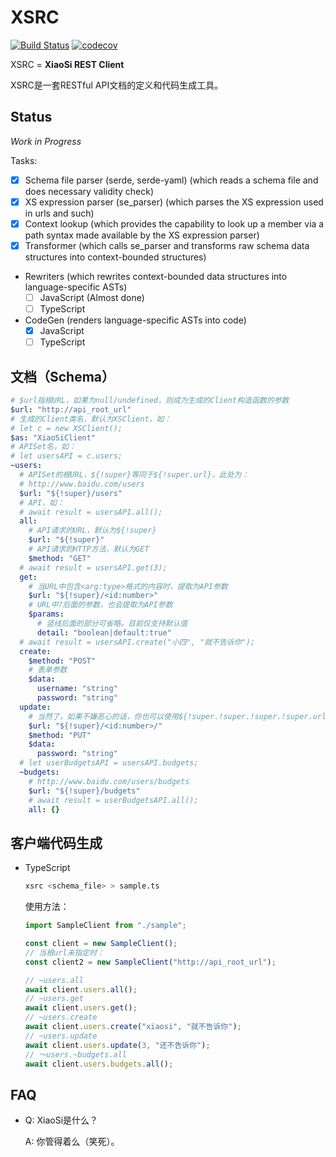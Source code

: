 # XSRC

[![Build Status](https://travis-ci.org/y-usuzumi/xsrc-rs.svg?branch=master)](https://travis-ci.org/y-usuzumi/xsrc-rs)
[![codecov](https://codecov.io/gh/y-usuzumi/xsrc-rs/branch/master/graph/badge.svg)](https://codecov.io/gh/y-usuzumi/xsrc-rs)

XSRC = **XiaoSi REST Client**

XSRC是一套RESTful API文档的定义和代码生成工具。

## Status

_Work in Progress_

Tasks:

- [x] Schema file parser (serde, serde-yaml) (which reads a schema file and does necessary validity check)
- [x] XS expression parser (se_parser) (which parses the XS expression used in urls and such)
- [x] Context lookup (which provides the capability to look up a member via a path syntax made available by the XS expression parser)
- [x] Transformer (which calls se_parser and transforms raw schema data structures into context-bounded structures)
- Rewriters (which rewrites context-bounded data structures into language-specific ASTs)
  - [ ] JavaScript (Almost done)
  - [ ] TypeScript
- CodeGen (renders language-specific ASTs into code)
  - [x] JavaScript
  - [ ] TypeScript

## 文档（Schema）

```yaml
# $url指根URL，如果为null/undefined，则成为生成的Client构造函数的参数
$url: "http://api_root_url"
# 生成的Client类名，默认为XSClient，如：
# let c = new XSClient();
$as: "XiaoSiClient"
# APISet名，如：
# let usersAPI = c.users;
~users:
  # APISet的根URL，${!super}等同于${!super.url}，此处为：
  # http://www.baidu.com/users
  $url: "${!super}/users"
  # API，如：
  # await result = usersAPI.all();
  all:
    # API请求的URL，默认为${!super}
    $url: "${!super}"
    # API请求的HTTP方法，默认为GET
    $method: "GET"
  # await result = usersAPI.get(3);
  get:
    # 当URL中包含<arg:type>格式的内容时，提取为API参数
    $url: "${!super}/<id:number>"
    # URL中?后面的参数，也会提取为API参数
    $params:
      # 竖线后面的部分可省略。目前仅支持默认值
      detail: "boolean|default:true"
  # await result = usersAPI.create("小四", "就不告诉你");
  create:
    $method: "POST"
    # 表单参数
    $data:
      username: "string"
      password: "string"
  update:
    # 当然了，如果不嫌恶心的话，你也可以使用${!super.!super.!super.!super.url}引用更上层的变量
    $url: "${!super}/<id:number>/"
    $method: "PUT"
    $data:
      password: "string"
  # let userBudgetsAPI = usersAPI.budgets;
  ~budgets:
    # http://www.baidu.com/users/budgets
    $url: "${!super}/budgets"
    # await result = userBudgetsAPI.all();
    all: {}
```

## 客户端代码生成

* TypeScript

   ```sh
   xsrc <schema_file> > sample.ts
   ```

  使用方法：

  ```typescript
  import SampleClient from "./sample";

  const client = new SampleClient();
  // 当根url未指定时：
  const client2 = new SampleClient("http://api_root_url");

  // ~users.all
  await client.users.all();
  // ~users.get
  await client.users.get();
  // ~users.create
  await client.users.create("xiaosi", "就不告诉你");
  // ~users.update
  await client.users.update(3, "还不告诉你");
  // ～users.~budgets.all
  await client.users.budgets.all();
  ```

## FAQ

* Q: XiaoSi是什么？

  A: 你管得着么（笑死）。
